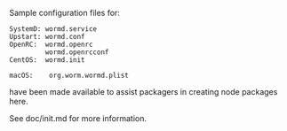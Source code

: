 Sample configuration files for:

```
SystemD: wormd.service
Upstart: wormd.conf
OpenRC:  wormd.openrc
         wormd.openrcconf
CentOS:  wormd.init

macOS:    org.worm.wormd.plist
```
have been made available to assist packagers in creating node packages here.

See doc/init.md for more information.
